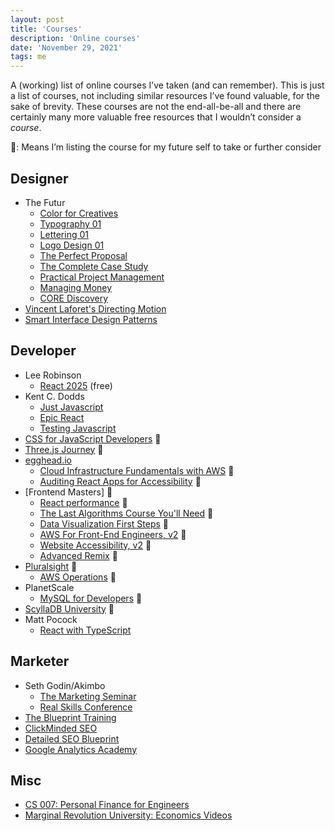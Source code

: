 ```yaml
---
layout: post
title: 'Courses'
description: 'Online courses'
date: 'November 29, 2021'
tags: me
---
```


A (working) list of online courses I’ve taken (and can remember). This is just a list of courses, not including similar resources I’ve found valuable, for the sake of brevity. These courses are not the end-all-be-all and there are certainly many more valuable free resources that I wouldn’t consider a _course_.

📕: Means I’m listing the course for my future self to take or further consider

## Designer

- The Futur
    - [Color for Creatives](https://thefutur.com/course/color-for-creatives)
    - [Typography 01](https://thefutur.com/course/typography-01)
    - [Lettering 01](https://thefutur.com/course/lettering-01)
    - [Logo Design 01](https://thefutur.com/course/logo-design-01)
    - [The Perfect Proposal](https://thefutur.com/course/perfect-proposal)
    - [The Complete Case Study](https://thefutur.com/course/complete-case-study)
    - [Practical Project Management](https://thefutur.com/course/practical-project-management)
    - [Managing Money](https://thefutur.com/course/managing-money)
    - [CORE Discovery](https://thefutur.com/course/core)
- [Vincent Laforet's Directing Motion](https://www.mzed.com/courses/vincent-laforet-directing-motion)
- [Smart Interface Design Patterns](https://smart-interface-design-patterns.com/)

## Developer

- Lee Robinson
    - [React 2025](https://react2025.com/) (free)
- Kent C. Dodds
    - [Just Javascript](https://justjavascript.com/)
    - [Epic React](https://epicreact.dev/)
    - [Testing Javascript](https://testingjavascript.com/)
- [CSS for JavaScript Developers](https://css-for-js.dev/) 📕
- [Three.js Journey](https://threejs-journey.com/) 📕
- [egghead.io](https://egghead.io/)
    - [Cloud Infrastructure Fundamentals with AWS](https://egghead.io/courses/cloud-infrastructure-fundamentals-with-aws-ee4bb845) 📕
    - [Auditing React Apps for Accessibility](https://egghead.io/courses/auditing-react-apps-for-accessibility-08733265) 📕
- [Frontend Masters] 📕
    - [React performance](https://frontendmasters.com/courses/react-performance/) 📕
    - [The Last Algorithms Course You'll Need](https://frontendmasters.com/courses/algorithms/) 📕
    - [Data Visualization First Steps](https://frontendmasters.com/courses/data-visualization/) 📕
    - [AWS For Front-End Engineers, v2](https://frontendmasters.com/courses/aws-v2/) 📕
    - [Website Accessibility, v2](https://frontendmasters.com/courses/accessibility-v2/) 📕
    - [Advanced Remix](https://frontendmasters.com/courses/advanced-remix/) 📕
- [Pluralsight](https://www.pluralsight.com/) 📕
    - [AWS Operations](https://www.pluralsight.com/paths/aws-operations) 📕
- PlanetScale
    - [MySQL for Developers](https://planetscale.com/courses/mysql-for-developers/introduction/course-introduction) 📕
- [ScyllaDB University](https://university.scylladb.com/) 📕
- Matt Pocock
    - [React with TypeScript](https://www.totaltypescript.com/tutorials/react-with-typescript)

## Marketer

- Seth Godin/Akimbo
    - [The Marketing Seminar](https://www.akimbo.com/themarketingseminar)
    - [Real Skills Conference](https://www.akimbo.com/realskillsconference)
- [The Blueprint Training](https://theblueprint.training/)
- [ClickMinded SEO](https://www.clickminded.com/)
- [Detailed SEO Blueprint](https://seoblueprint.com/)
- [Google Analytics Academy](https://analytics.google.com/analytics/academy/)

## Misc

- [CS 007: Personal Finance for Engineers](https://cs007.blog/)
- [Marginal Revolution University: Economics Videos](https://mru.org/)
